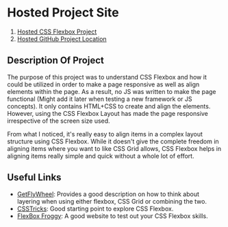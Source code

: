 # Hosted Project Site

1. [Hosted CSS Flexbox Project]()
2. [Hosted GitHub Project Location]()

## Description Of Project

The purpose of this project was to understand CSS Flexbox and how it could be utilized in order to make a page responsive as well as align elements within the page. As a result, no JS was written to make the page functional (Might add it later when testing a new framework or JS concepts). It only contains HTML+CSS to create and align the elements. However, using the CSS Flexbox Layout has made the page responsive irrespective of the screen size used.

From what I noticed, it's really easy to align items in a complex layout structure using CSS Flexbox. While it doesn't give the complete freedom in aligning items where you want to like CSS Grid allows, CSS Flexbox helps in aligning items really simple and quick without a whole lot of effort.  

## Useful Links

- [GetFlyWheel](https://getflywheel.com/layout/combine-flexbox-and-css-grids-for-layouts-how-to/): Provides a good description on how to think about layering when using either flexbox, CSS Grid or combining the two.
- [CSSTricks](https://css-tricks.com/snippets/css/a-guide-to-flexbox/): Good starting point to explore CSS Flexbox.
- [FlexBox Froggy](https://flexboxfroggy.com/): A good website to test out your CSS Flexbox skills.
